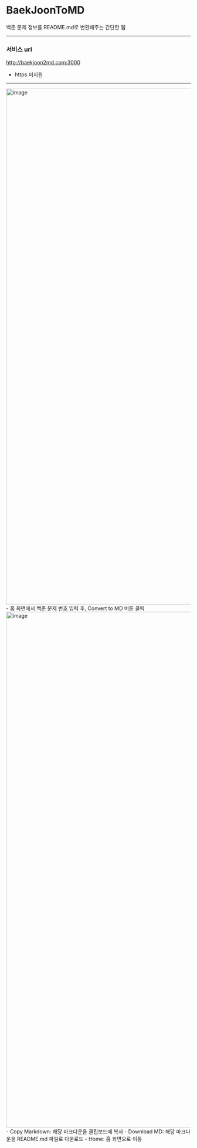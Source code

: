 # BaekJoonToMD
백준 문제 정보를 README.md로 변환해주는 간단한 웹

---

### 서비스 url
http://baekjoon2md.com:3000
- https 미지원

---
<img width="1407" alt="image" src="https://github.com/user-attachments/assets/2bf22188-93d6-41f4-a859-09d4e2e39e12">
- 홈 화면에서 백준 문제 번호 입력 후, Convert to MD 버튼 클릭

<img width="1407" alt="image" src="https://github.com/user-attachments/assets/92b759a5-b8fa-4967-976d-992bdef69ac4">
- Copy Markdown: 해당 마크다운을 클립보드에 복사
- Download MD: 해당 마크다운을 README.md 파일로 다운로드
- Home: 홈 화면으로 이동

